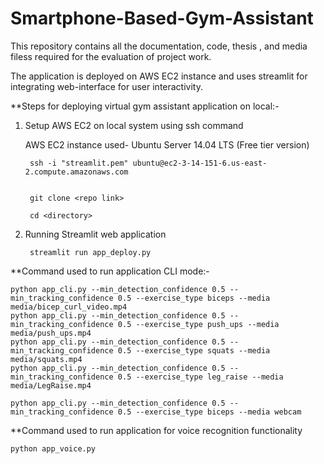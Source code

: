 # Smartphone-Based-Gym-Assistant
This repository contains all the documentation, code, thesis , and media filess required for the evaluation of project work.

The application is deployed on AWS EC2 instance and uses streamlit for integrating web-interface for user interactivity.


**Steps for deploying virtual gym assistant application on local:-

1. Setup AWS EC2 on local system using ssh command

    AWS EC2 instance used- Ubuntu Server 14.04 LTS (Free tier version)

        ssh -i "streamlit.pem" ubuntu@ec2-3-14-151-6.us-east-2.compute.amazonaws.com
    
    
        git clone <repo link>
  
        cd <directory>
  
2. Running Streamlit web application
  
        streamlit run app_deploy.py
  
 
**Command used to run application CLI mode:-
  
    python app_cli.py --min_detection_confidence 0.5 --min_tracking_confidence 0.5 --exercise_type biceps --media media/bicep_curl_video.mp4
    python app_cli.py --min_detection_confidence 0.5 --min_tracking_confidence 0.5 --exercise_type push_ups --media media/push_ups.mp4
    python app_cli.py --min_detection_confidence 0.5 --min_tracking_confidence 0.5 --exercise_type squats --media media/squats.mp4
    python app_cli.py --min_detection_confidence 0.5 --min_tracking_confidence 0.5 --exercise_type leg_raise --media media/LegRaise.mp4

    python app_cli.py --min_detection_confidence 0.5 --min_tracking_confidence 0.5 --exercise_type biceps --media webcam
  

**Command used to run application for voice recognition functionality
  
    python app_voice.py
  
  
